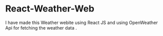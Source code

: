 # React-Weather-Web
I have made this Weather webite using React JS and using OpenWeather Api for fetching the weather data .
